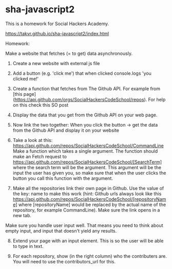 # sha-javascript2

This is a homework for Social Hackers Academy.

https://takvr.github.io/sha-javascript2/index.html

Homework: 

Make a website that fetches (= to get) data asynchronously.

1. Create a new website with external js file

2. Add a button (e.g. 'click me') that when clicked console.logs 'you clicked me!'

3. Create a function that fetches from The Github API. For example from [this page] (https://api.github.com/orgs/SocialHackersCodeSchool/repos). For help on this check this SO post

4. Display the data that you get from the Github API on your web page.

5. Now link the two together: When you click the button -> get the data from the Github API and display it on your website

6. Take a look at this:
https://api.github.com/repos/SocialHackersCodeSchool/CommandLine
Make a function which takes a single argument. The function should make an Fetch request to https://api.github.com/repos/SocialHackersCodeSchool/[SearchTerm] where the search term will be the argument. This argument will be the input the user has given you, so make sure that when the user clicks the button you call this function with the argument.

7. Make all the repositories link their own page in Github. Use the value of the key: name to make this work (hint: Github urls always look like this https://api.github.com/repos/SocialHackersCodeSchool/[repositoryName] where [repositoryName] would be replaced by the actual name of the repository, for example CommandLine). Make sure the link opens in a new tab.

Make sure you handle user input well. That means you need to think about empty input, and input that doesn't yield any results.

8. Extend your page with an input element. This is so the user will be able to type in text.

9. For each repository, show (in the right column) who the contributers are. You will need to use the contributors_url for this.
